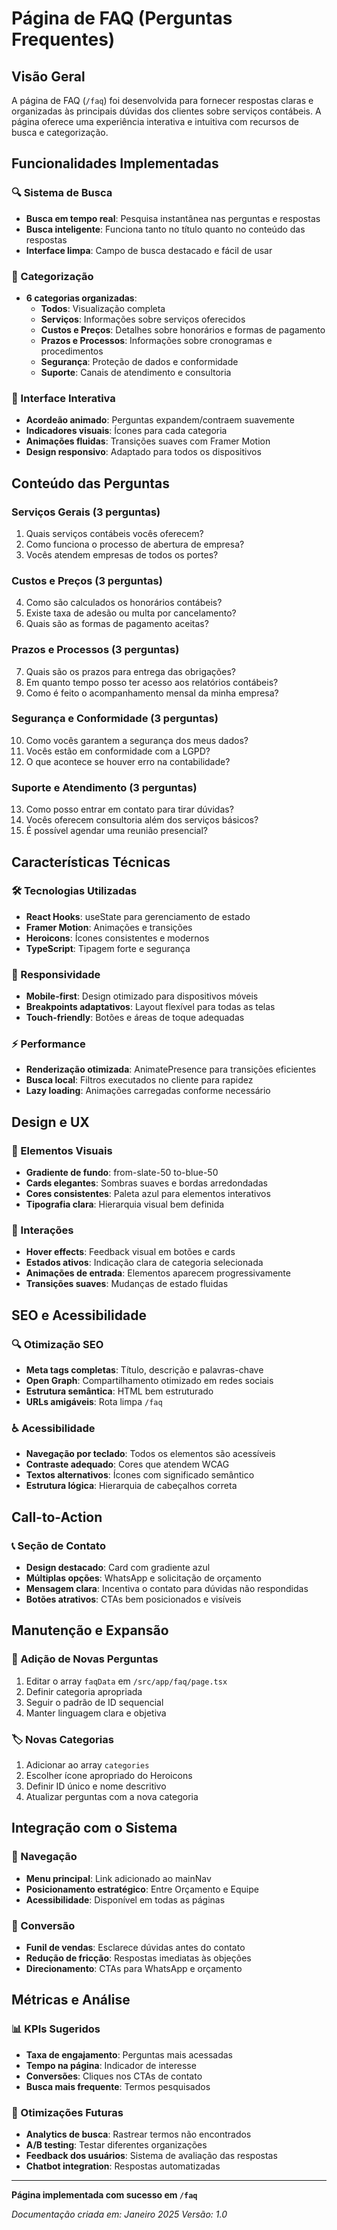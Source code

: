 # Página de FAQ (Perguntas Frequentes)

## Visão Geral

A página de FAQ (`/faq`) foi desenvolvida para fornecer respostas claras e organizadas às principais dúvidas dos clientes sobre serviços contábeis. A página oferece uma experiência interativa e intuitiva com recursos de busca e categorização.

## Funcionalidades Implementadas

### 🔍 Sistema de Busca
- **Busca em tempo real**: Pesquisa instantânea nas perguntas e respostas
- **Busca inteligente**: Funciona tanto no título quanto no conteúdo das respostas
- **Interface limpa**: Campo de busca destacado e fácil de usar

### 📂 Categorização
- **6 categorias organizadas**:
  - **Todos**: Visualização completa
  - **Serviços**: Informações sobre serviços oferecidos
  - **Custos e Preços**: Detalhes sobre honorários e formas de pagamento
  - **Prazos e Processos**: Informações sobre cronogramas e procedimentos
  - **Segurança**: Proteção de dados e conformidade
  - **Suporte**: Canais de atendimento e consultoria

### 🎨 Interface Interativa
- **Acordeão animado**: Perguntas expandem/contraem suavemente
- **Indicadores visuais**: Ícones para cada categoria
- **Animações fluidas**: Transições suaves com Framer Motion
- **Design responsivo**: Adaptado para todos os dispositivos

## Conteúdo das Perguntas

### Serviços Gerais (3 perguntas)
1. Quais serviços contábeis vocês oferecem?
2. Como funciona o processo de abertura de empresa?
3. Vocês atendem empresas de todos os portes?

### Custos e Preços (3 perguntas)
4. Como são calculados os honorários contábeis?
5. Existe taxa de adesão ou multa por cancelamento?
6. Quais são as formas de pagamento aceitas?

### Prazos e Processos (3 perguntas)
7. Quais são os prazos para entrega das obrigações?
8. Em quanto tempo posso ter acesso aos relatórios contábeis?
9. Como é feito o acompanhamento mensal da minha empresa?

### Segurança e Conformidade (3 perguntas)
10. Como vocês garantem a segurança dos meus dados?
11. Vocês estão em conformidade com a LGPD?
12. O que acontece se houver erro na contabilidade?

### Suporte e Atendimento (3 perguntas)
13. Como posso entrar em contato para tirar dúvidas?
14. Vocês oferecem consultoria além dos serviços básicos?
15. É possível agendar uma reunião presencial?

## Características Técnicas

### 🛠️ Tecnologias Utilizadas
- **React Hooks**: useState para gerenciamento de estado
- **Framer Motion**: Animações e transições
- **Heroicons**: Ícones consistentes e modernos
- **TypeScript**: Tipagem forte e segurança

### 📱 Responsividade
- **Mobile-first**: Design otimizado para dispositivos móveis
- **Breakpoints adaptativos**: Layout flexível para todas as telas
- **Touch-friendly**: Botões e áreas de toque adequadas

### ⚡ Performance
- **Renderização otimizada**: AnimatePresence para transições eficientes
- **Busca local**: Filtros executados no cliente para rapidez
- **Lazy loading**: Animações carregadas conforme necessário

## Design e UX

### 🎨 Elementos Visuais
- **Gradiente de fundo**: from-slate-50 to-blue-50
- **Cards elegantes**: Sombras suaves e bordas arredondadas
- **Cores consistentes**: Paleta azul para elementos interativos
- **Tipografia clara**: Hierarquia visual bem definida

### 🔄 Interações
- **Hover effects**: Feedback visual em botões e cards
- **Estados ativos**: Indicação clara de categoria selecionada
- **Animações de entrada**: Elementos aparecem progressivamente
- **Transições suaves**: Mudanças de estado fluidas

## SEO e Acessibilidade

### 🔍 Otimização SEO
- **Meta tags completas**: Título, descrição e palavras-chave
- **Open Graph**: Compartilhamento otimizado em redes sociais
- **Estrutura semântica**: HTML bem estruturado
- **URLs amigáveis**: Rota limpa `/faq`

### ♿ Acessibilidade
- **Navegação por teclado**: Todos os elementos são acessíveis
- **Contraste adequado**: Cores que atendem WCAG
- **Textos alternativos**: Ícones com significado semântico
- **Estrutura lógica**: Hierarquia de cabeçalhos correta

## Call-to-Action

### 📞 Seção de Contato
- **Design destacado**: Card com gradiente azul
- **Múltiplas opções**: WhatsApp e solicitação de orçamento
- **Mensagem clara**: Incentiva o contato para dúvidas não respondidas
- **Botões atrativos**: CTAs bem posicionados e visíveis

## Manutenção e Expansão

### 📝 Adição de Novas Perguntas
1. Editar o array `faqData` em `/src/app/faq/page.tsx`
2. Definir categoria apropriada
3. Seguir o padrão de ID sequencial
4. Manter linguagem clara e objetiva

### 🏷️ Novas Categorias
1. Adicionar ao array `categories`
2. Escolher ícone apropriado do Heroicons
3. Definir ID único e nome descritivo
4. Atualizar perguntas com a nova categoria

## Integração com o Sistema

### 🔗 Navegação
- **Menu principal**: Link adicionado ao mainNav
- **Posicionamento estratégico**: Entre Orçamento e Equipe
- **Acessibilidade**: Disponível em todas as páginas

### 🎯 Conversão
- **Funil de vendas**: Esclarece dúvidas antes do contato
- **Redução de fricção**: Respostas imediatas às objeções
- **Direcionamento**: CTAs para WhatsApp e orçamento

## Métricas e Análise

### 📊 KPIs Sugeridos
- **Taxa de engajamento**: Perguntas mais acessadas
- **Tempo na página**: Indicador de interesse
- **Conversões**: Cliques nos CTAs de contato
- **Busca mais frequente**: Termos pesquisados

### 🔄 Otimizações Futuras
- **Analytics de busca**: Rastrear termos não encontrados
- **A/B testing**: Testar diferentes organizações
- **Feedback dos usuários**: Sistema de avaliação das respostas
- **Chatbot integration**: Respostas automatizadas

---

**Página implementada com sucesso em `/faq`**

*Documentação criada em: Janeiro 2025*
*Versão: 1.0*
